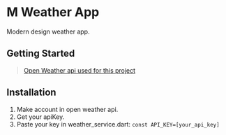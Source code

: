 # M Weather App

Modern design weather app.

## Getting Started

> [Open Weather api used for this project](https://openweathermap.org/api)

## Installation

1. Make account in open weather api.
2. Get your apiKey.
3. Paste your key in weather_service.dart:
   `const API_KEY=[your_api_key]`
